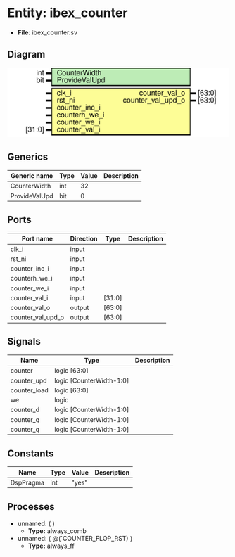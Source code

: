 # Entity: ibex_counter

- **File**: ibex_counter.sv

## Diagram

![Diagram](../svg/ibex_counter.svg "Diagram")

## Generics

| Generic name  | Type | Value | Description |
| ------------- | ---- | ----- | ----------- |
| CounterWidth  | int  | 32    |             |
| ProvideValUpd | bit  | 0     |             |

## Ports

| Port name         | Direction | Type   | Description |
| ----------------- | --------- | ------ | ----------- |
| clk_i             | input     |        |             |
| rst_ni            | input     |        |             |
| counter_inc_i     | input     |        |             |
| counterh_we_i     | input     |        |             |
| counter_we_i      | input     |        |             |
| counter_val_i     | input     | [31:0] |             |
| counter_val_o     | output    | [63:0] |             |
| counter_val_upd_o | output    | [63:0] |             |

## Signals

| Name         | Type                     | Description |
| ------------ | ------------------------ | ----------- |
| counter      | logic [63:0]             |             |
| counter_upd  | logic [CounterWidth-1:0] |             |
| counter_load | logic [63:0]             |             |
| we           | logic                    |             |
| counter_d    | logic [CounterWidth-1:0] |             |
| counter_q    | logic [CounterWidth-1:0] |             |
| counter_q    | logic [CounterWidth-1:0] |             |

## Constants

| Name      | Type | Value | Description |
| --------- | ---- | ----- | ----------- |
| DspPragma | int  | "yes" |             |

## Processes

- unnamed: ( )
  - **Type:** always_comb
- unnamed: ( @(`COUNTER_FLOP_RST) )
  - **Type:** always_ff
